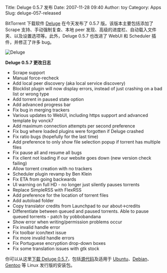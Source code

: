 Title: Deluge 0.5.7 发布
Date: 2007-11-28 09:40
Author: toy
Category: Apps
Slug: deluge-057-released

BitTorrent 下载软件 [Deluge](http://deluge-torrent.org/) 在今天发布了
0.5.7 版。该版本主要包括添加了 Scrape 支持、手动强制复查、本地 peer
发现、高级的进度栏、自动载入文件夹、以及设置选项等。此外，Deluge 0.5.7
也改进了 WebUI 和 Scheduler 插件，并修正了许多 bug。

![Deluge](http://i.linuxtoy.org/i/logo/deluge.png)

**Deluge 0.5.7 更改日志**

- Scrape support  
- Manual force-recheck  
- Add local peer discovery (aka local service discovery)  
- Blocklist plugin will now display errors, instead of just crashing on
a bad list or wrong type  
- Add torrent in paused state option  
- Add advanced progress bar  
- Fix bug in merging trackers  
- Various updates to WebUI, including https support and advanced
template by vonck7  
- Add maximum connection attempts per second preference  
- Fix bug where loaded plugins were forgotten if Deluge crashed  
- Fix ratio bugs (hopefully for the last time)  
- Add preference to only show file selection popup if torrent has
multiple files  
- Fix pause all and resume all bugs  
- Fix client not loading if our website goes down (new version check
failing)  
- Allow torrent creation with no trackers  
- Scheduler plugin revamp by Ben Klein  
- Fix ETA from going backwards  
- UI warning on full HD - no longer just silently pauses torrents  
- Replace SimpleRSS with FlexRSS  
- Add preference for the location of torrent files  
- Add autoload folder  
- Copy translator credits from Launchpad to our about->credits  
- Differentiate between queued and paused torrents. Able to pause
queued torrents - patch by yobbobandana  
- Show error when writing/permission problems occur  
- Fix invalid handle error  
- Fix toolbar icon/text issue  
- Fix more invalid handle errors  
- Fix Portuguese encryption drop-down boxes  
- Fix some translation issues with gtk stock

你可以从这里[下载 Deluge
0.5.7](http://deluge-torrent.org/downloads)，包括[源代码](http://deluge-torrent.org/downloads-source)及适用于
[Ubuntu](http://deluge-torrent.org/downloads-ubuntu)、[Debian](http://deluge-torrent.org/downloads-debian)、[Gentoo](http://deluge-torrent.org/downloads-gentoo)
等 Linux 发行版的安装包。
